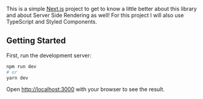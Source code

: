 This is a simple [Next.js](https://nextjs.org/) project to get to know a little better about this library and about Server Side Rendering as well! For this project I will also use TypeScript and Styled Components.

## Getting Started

First, run the development server:

```bash
npm run dev
# or
yarn dev
```

Open [http://localhost:3000](http://localhost:3000) with your browser to see the result.
